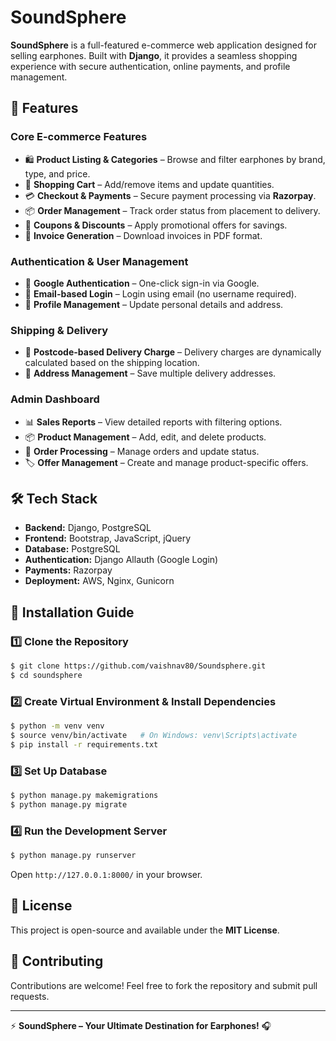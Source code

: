 # SoundSphere

**SoundSphere** is a full-featured e-commerce web application designed for selling earphones. Built with **Django**, it provides a seamless shopping experience with secure authentication, online payments, and profile management.

## 🚀 Features

### **Core E-commerce Features**
- 🛍 **Product Listing & Categories** – Browse and filter earphones by brand, type, and price.
- 🛒 **Shopping Cart** – Add/remove items and update quantities.
- 💳 **Checkout & Payments** – Secure payment processing via **Razorpay**.
- 📦 **Order Management** – Track order status from placement to delivery.
- 🎫 **Coupons & Discounts** – Apply promotional offers for savings.
- 📄 **Invoice Generation** – Download invoices in PDF format.

### **Authentication & User Management**
- 🔐 **Google Authentication** – One-click sign-in via Google.
- 📧 **Email-based Login** – Login using email (no username required).
- 👤 **Profile Management** – Update personal details and address.

### **Shipping & Delivery**
- 🚚 **Postcode-based Delivery Charge** – Delivery charges are dynamically calculated based on the shipping location.
- 📌 **Address Management** – Save multiple delivery addresses.

### **Admin Dashboard**
- 📊 **Sales Reports** – View detailed reports with filtering options.
- 📦 **Product Management** – Add, edit, and delete products.
- 🛒 **Order Processing** – Manage orders and update status.
- 🏷 **Offer Management** – Create and manage product-specific offers.

## 🛠️ Tech Stack
- **Backend:** Django, PostgreSQL
- **Frontend:** Bootstrap, JavaScript, jQuery
- **Database:** PostgreSQL
- **Authentication:** Django Allauth (Google Login)
- **Payments:** Razorpay
- **Deployment:** AWS, Nginx, Gunicorn

## 🚀 Installation Guide

### **1️⃣ Clone the Repository**
```sh
$ git clone https://github.com/vaishnav80/Soundsphere.git
$ cd soundsphere
```

### **2️⃣ Create Virtual Environment & Install Dependencies**
```sh
$ python -m venv venv
$ source venv/bin/activate   # On Windows: venv\Scripts\activate
$ pip install -r requirements.txt
```

### **3️⃣ Set Up Database**
```sh
$ python manage.py makemigrations
$ python manage.py migrate
```

### **4️⃣ Run the Development Server**
```sh
$ python manage.py runserver
```
Open `http://127.0.0.1:8000/` in your browser.

## 📜 License
This project is open-source and available under the **MIT License**.

## 🤝 Contributing
Contributions are welcome! Feel free to fork the repository and submit pull requests.

---

⚡ **SoundSphere – Your Ultimate Destination for Earphones!** 🎧

